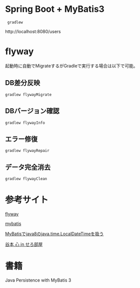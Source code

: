 Spring Boot + MyBatis3
=====================================

     gradlew

http://localhost:8080/users

# flyway

起動時に自動でMigrateするがGradleで実行する場合は以下で可能。

## DB差分反映

    gradlew flywayMigrate

## DBバージョン確認

    gradlew flywayInfo
    
## エラー修復

    gradlew flywayRepair
    
## データ完全消去

    gradlew flywayClean


# 参考サイト

[flyway](http://flywaydb.org/documentation/gradle/)

[mybatis](https://mybatis.github.io/mybatis-3/ja/)

[MyBatisでjava8のjava.time.LocalDateTimeを扱う](http://qiita.com/tterasawa/items/b16bc3dbe15c5017e0fa)

[谷本 心 in せろ部屋](http://d.hatena.ne.jp/cero-t/20141212/1418339302)

# 書籍

Java Persistence with MyBatis 3
